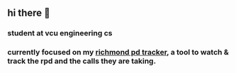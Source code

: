 ## hi there 👋 
### student at vcu engineering cs 
### currently focused on my [richmond pd tracker](https://github.com/7cam/Richmond-Police-Active-Call-Tracker), a tool to watch & track the rpd and the calls they are taking.
